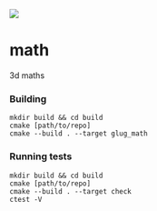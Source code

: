 ![](https://ci.appveyor.com/api/projects/status/github/libglug/math?branch=master&svg=true)
# math
3d maths

### Building
```
mkdir build && cd build
cmake [path/to/repo]
cmake --build . --target glug_math
```

### Running tests
```
mkdir build && cd build
cmake [path/to/repo]
cmake --build . --target check
ctest -V
```

